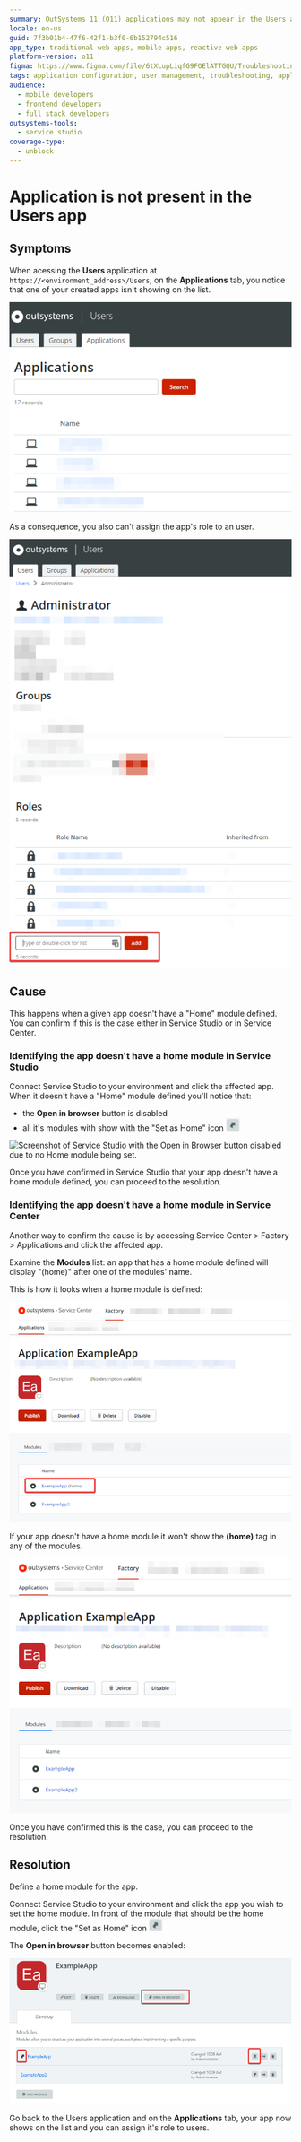 ```yaml
---
summary: OutSystems 11 (O11) applications may not appear in the Users app if they lack a defined "Home" module.
locale: en-us
guid: 7f3b01b4-47f6-42f1-b3f0-6b152794c516
app_type: traditional web apps, mobile apps, reactive web apps
platform-version: o11
figma: https://www.figma.com/file/6tXLupLiqfG9FOElATTGQU/Troubleshooting?node-id=3330:2692
tags: application configuration, user management, troubleshooting, application deployment
audience:
  - mobile developers
  - frontend developers
  - full stack developers
outsystems-tools:
  - service studio
coverage-type:
  - unblock
---
```


# Application is not present in the Users app

## Symptoms

When acessing the **Users** application at `https://<environment_address>/Users`, on the **Applications** tab, you notice that one of your created apps isn't showing on the list.

![Screenshot showing the absence of an application in the Users app's Applications tab.](images/app-not-in-users.png "Missing Application in Users App")


As a consequence, you also can't assign the app's role to an user.

![Screenshot depicting the inability to assign roles to a user due to the missing application.](images/app-not-in-users-role.png "Unable to Assign Roles for Missing Application")


## Cause

This happens when a given app doesn't have a "Home" module defined. You can confirm if this is the case either in Service Studio or in Service Center.

### Identifying the app doesn't have a home module in Service Studio

Connect Service Studio to your environment and click the affected app.
When it doesn't have a "Home" module defined you'll notice that:

* the **Open in browser** button is disabled
* all it's modules with show with the "Set as Home" icon ![Icon indicating the option to set a module as the Home module in Service Studio.](images/app-not-in-users-set-home-ss.png "Set as Home Icon in Service Studio")


![Screenshot of Service Studio with the Open in Browser button disabled due to no Home module being set.](images/app-not-in-users-home-disabled-ss.png "Disabled Open in Browser Button in Service Studio")

Once you have confirmed in Service Studio that your app doesn't have a home module defined, you can proceed to the resolution.


### Identifying the app doesn't have a home module in Service Center

Another way to confirm the cause is by accessing Service Center > Factory > Applications and click the affected app.

Examine the **Modules** list: an app that has a home module defined will display "(home)" after one of the modules' name.

This is how it looks when a home module is defined:

![Screenshot showing a module marked as (home) in the Service Center, indicating it is set as the Home module.](images/app-not-in-users-home-sc.png "Home Module Defined in Service Center")

If your app doesn't have a home module it won't show the **(home)** tag in any of the modules.

![Screenshot of the Service Center with no modules marked as (home), indicating a missing Home module.](images/app-not-in-users-sc.png "No Home Module in Service Center")

Once you have confirmed this is the case, you can proceed to the resolution.

## Resolution

Define a home module for the app. 

Connect Service Studio to your environment and click the app you wish to set the home module.
In front of the module that should be the home module, click the "Set as Home" icon ![Icon indicating the option to set a module as the Home module in Service Studio.](images/app-not-in-users-set-home-ss.png "Set as Home Icon in Service Studio")

The **Open in browser** button becomes enabled:

![Screenshot of Service Studio after setting a Home module, with the Open in Browser button now enabled.](images/app-not-in-users-home-ss.png "Home Module Set in Service Studio")

Go back to the Users application and on the **Applications** tab, your app now shows on the list and you can assign it's role to users.
